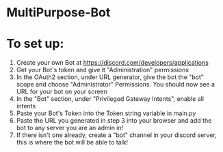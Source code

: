 # MultiPurpose-Bot

# To set up:
 1) Create your own Bot at https://discord.com/developers/applications
 2) Get your Bot's token and give it "Administration" permissions
 3) In the OAuth2 section, under URL generator, give the bot the "bot" scope and choose "Administrator" Permissions. You should now see a URL for your bot on your screen
 4) In the "Bot" section, under "Privileged Gateway Intents", enable all intents
 5) Paste your Bot's Token into the Token string variable in main.py
 6) Paste the URL you generated in step 3 into your browser and add the bot to any server you are an admin in!
 7) If there isn't one already, create a "bot" channel in your discord server, this is where the bot will be able to talk!
